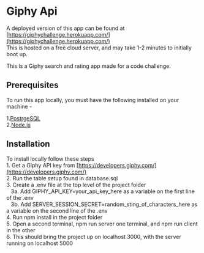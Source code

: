 # Giphy Api



A deployed version of this app can be found at [https://giphychallenge.herokuapp.com/](https://giphychallenge.herokuapp.com/)      
This is hosted on a free cloud server, and may take 1-2 minutes to initially boot up.

This is a Giphy search and rating app made for a code challenge.

## Prerequisites
To run this app locally, you must have the following installed on your machine -

  1.[PostrgeSQL](https://www.postgresql.org/)   
  2.[Node.js](https://nodejs.org/en/)   


##  Installation  

To install locally follow these steps  
  	1. Get a Giphy API key from [https://developers.giphy.com/](https://developers.giphy.com/)     
	2. Run the table setup found in database.sql  
	3. Create a .env file at the top level of the project folder    
	&nbsp;&nbsp; 3a. Add   GIPHY_API_KEY=your_api_key_here   as a variable on the first line of the .env     
    	&nbsp;&nbsp; 3b. Add   SERVER_SESSION_SECRET=random_sting_of_characters_here   as a variable on the second line of the .env     
	4. Run npm install in the project folder  
	5. Open a second terminal,  npm run server one terminal, and npm run client in the other      
	6. This should bring the project up on localhost 3000, with the server running on localhost 5000  

